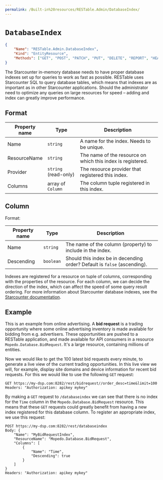 ```yaml
---
permalink: /Built-in%20resources/RESTable.Admin/DatabaseIndex/
---
```


# `DatabaseIndex`

```json
{
    "Name": "RESTable.Admin.DatabaseIndex",
    "Kind": "EntityResource",
    "Methods": ["GET", "POST", "PATCH", "PUT", "DELETE", "REPORT", "HEAD"]
}
```

The Starcounter in-memory database needs to have proper database indexes set up for queries to work as fast as possible. RESTable uses Starcounter SQL to query database tables, which means that indexes are as important as in other Starcounter applications. Should the administrator need to optimize any queries on large resources for speed – adding and index can greatly improve performance.

## Format

Property name | Type                 | Description
------------- | -------------------- | -----------------------------------------------------------
Name          | `string`             | A name for the index. Needs to be unique.
ResourceName  | `string`             | The name of the resource on which this index is registered.
Provider      | `string` (read-only) | The resource provider that registered this index.
Columns       | array of `Column`    | The column tuple registered in this index.

## Column

Format:

Property name | Type      | Description
------------- | --------- | ------------------------------------------------------------------------
Name          | `string`  | The name of the column (property) to include in the index.
Descending    | `boolean` | Should this index be in decending order? Default is `false` (ascending).

Indexes are registered for a resource on tuple of columns, corresponding with the properties of the resource. For each column, we can decide the direction of the index, which can affect the speed of some query result ordering. For more information about Starcounter database indexes, see the [Starcounter documentation](https://docs.starcounter.io/guides/SQL/indexes).

## Example

This is an example from online advertising. A **bid request** is a trading opportunity where some online advertising inventory is made available for bidding from e.g. advertisers. These opportunities are pushed to a RESTable application, and made available for API consumers in a resource `Mopedo.Database.BidRequest`. It's a large resource, containing millions of entities.

Now we would like to get the 100 latest bid requests every minute, to generate a live view of the current trading opportunities. In this live view we will, for example, display site domains and device information for recent bid requests. For this we would like to use the following `GET` request:

```
GET https://my-dsp.com:8282/rest/bidrequest//order_desc=time&limit=100
Headers: "Authorization: apikey mykey"
```

By making a `GET` request to `/databaseindex` we can see that there is no index for the `Time` column in the `Mopedo.Database.BidRequest` resource. This means that these `GET` requests could greatly benefit from having a new index registered for this database column. To register an appropriate index, we use this request:

```
POST https://my-dsp.com:8282/rest/databaseindex
Body: {
    "Name": "MyBidRequestIndex",
    "ResourceName": "Mopedo.Database.BidRequest",
    "Columns": [
        {
            "Name": "Time",
            "Descending": true
        }
    ]
}
Headers: "Authorization: apikey mykey"
```
